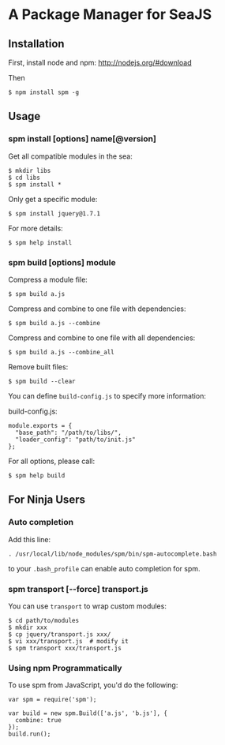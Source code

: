 A Package Manager for SeaJS
===



Installation
---

First, install node and npm: http://nodejs.org/#download

Then

    $ npm install spm -g



Usage
---

### spm install [options] name[@version]

Get all compatible modules in the sea:

    $ mkdir libs
    $ cd libs
    $ spm install * 

Only get a specific module:

    $ spm install jquery@1.7.1

For more details:

    $ spm help install


### spm build [options] module

Compress a module file:

    $ spm build a.js

Compress and combine to one file with dependencies:

    $ spm build a.js --combine

Compress and combine to one file with all dependencies:

    $ spm build a.js --combine_all

Remove built files:

    $ spm build --clear

You can define `build-config.js` to specify more information:

build-config.js:

    module.exports = {
      "base_path": "/path/to/libs/",
      "loader_config": "path/to/init.js"
    };

For all options, please call:

    $ spm help build



For Ninja Users
---

### Auto completion

Add this line:

    . /usr/local/lib/node_modules/spm/bin/spm-autocomplete.bash

to your `.bash_profile` can enable auto completion for spm.


### spm transport [--force] transport.js

You can use `transport` to wrap custom modules:

    $ cd path/to/modules
    $ mkdir xxx
    $ cp jquery/transport.js xxx/
    $ vi xxx/transport.js  # modify it
    $ spm transport xxx/transport.js


### Using npm Programmatically

To use spm from JavaScript, you'd do the following:

    var spm = require('spm');

    var build = new spm.Build(['a.js', 'b.js'], {
      combine: true
    });
    build.run();
